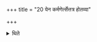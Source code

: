 +++
title = "20 येन कर्मणेर्त्सेत्तत्र होतव्या"

+++

<details><summary>थिते</summary>

20. It is known from a Brāhmaṇa-text[^1] “By means of whatever activity (the sacrificer) wants to prosper, in it (with Abhyātāna-mantras) libations should be made.”  

[^1] TS III.4.6.1. 
</details>
